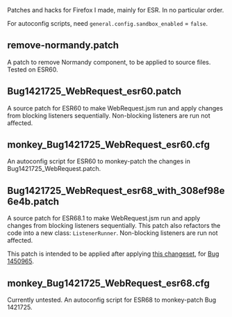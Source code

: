 Patches and hacks for Firefox I made, mainly for ESR.
In no particular order.

For autoconfig scripts, need `general.config.sandbox_enabled` = `false`.

## remove-normandy.patch

A patch to remove Normandy component, to be applied to source files.
Tested on ESR60.

## Bug1421725_WebRequest_esr60.patch

A source patch for ESR60 to make WebRequest.jsm run and apply changes from blocking listeners sequentially.
Non-blocking listeners are run not affected.

## monkey_Bug1421725_WebRequest_esr60.cfg

An autoconfig script for ESR60 to monkey-patch the changes in Bug1421725_WebRequest.patch.

## Bug1421725_WebRequest_esr68_with_308ef98e6e4b.patch

A source patch for ESR68.1 to make WebRequest.jsm run and apply changes from blocking listeners sequentially.
This patch also refactors the code into a new class: `ListenerRunner`.
Non-blocking listeners are run not affected.

This patch is intended to be applied after applying [this changeset](https://hg.mozilla.org/mozilla-central/rev/308ef98e6e4b),
for [Bug 1450965](https://bugzilla.mozilla.org/show_bug.cgi?id=1450965).

## monkey_Bug1421725_WebRequest_esr68.cfg

Currently untested.
An autoconfig script for ESR68 to monkey-patch Bug 1421725.
